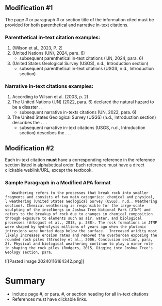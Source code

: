 ## Modification #1
The page # or paragraph # or section title of the information cited must be provided for both parenthetical and narrative in-text citations.

### Parenthetical in-text citation examples:
1. (Wilson et al., 2023, P. 2)
2. (United Nations (UN), 2024, para. 6)
	- subsequent parenthetical in-text citations (IJN, 2024, para. 6)
3. (United States Geological Survey (USGS), n.d., Introduction section)
	- subsequent parenthetical in-text citations (USGS, n.d., Introduction section)


### Narrative in-text citations examples:
1. According to Wilson et al. (2003, p. 2)
2. The United Nations (UN) (2022, para. 6) declared the natural hazard to be a disaster ..
	- subsequent narrative in-texts citations (UN, 2022, para. 6)
3. The United States Geological Survey (USGS) (n.d., Introduction section) describes the . . .
	- subsequent narrative in-text citations (USGS, n.d., Introduction section) describes the . . .

## Modification #2
Each in-text citation **must** have a corresponding reference in the reference section listed in alphabetical order. 
Each reference must have a direct clickable weblink/URL, except the textbook.

### Sample Paragraph in a Modified APA format

	   Weathering refers to the processes that break rock into smaller fragments and consists of two main categories: chemical and physical, l weathering (United States Geological Survey (USGS), n.d., Weathering section). Chemical weathering is responsible for the large-scale sculpting of the inselbergs in Joshua Tree National Park (JTNP) and refers to the breakup of rock due to changes in chemical composition through exposure to elements such as air, water, and biological processes (Arbogast et al., 2018, p. 388). The rock formations in JTNP were shaped by hydrolysis millions of years ago when the plutonic intrusions were buried deep below the surface.  Increased aridity most likely increases erosion rates and removed the overburden exposing the rounded rock piles (Strudley et al., 2006, Conclusion section, para, 2). Physical and biological weathering continue to play a minor role in shaping the rock piles (Rodgers, 2015, Digging into Joshua Tree's Geology section, para.

![[Pasted image 20240116164342.png]]


# Summary
- Include page #, or para. #, or section heading for all in-text citations
- References must have clickable links.